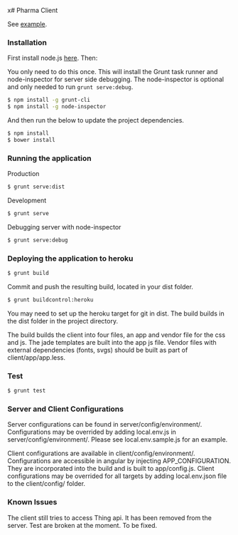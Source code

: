 x# Pharma Client

See [example](http://ontario.herokuapp.com/).

### Installation

First install node.js [here](http://nodejs.org/). Then:

You only need to do this once. This will install the Grunt task runner and node-inspector for server side debugging. The node-inspector is optional and only needed to run `grunt serve:debug`.
```sh
$ npm install -g grunt-cli
$ npm install -g node-inspector
```

And then run the below to update the project dependencies.
```sh
$ npm install
$ bower install
```

### Running the application

Production
```sh
$ grunt serve:dist
```
Development
```sh
$ grunt serve
```
Debugging server with node-inspector
```sh
$ grunt serve:debug
```

### Deploying the application to heroku

```sh
$ grunt build
```
Commit and push the resulting build, located in your dist folder.
```sh
$ grunt buildcontrol:heroku
```

You may need to set up the heroku target for git in dist. The build builds in the dist folder in the project directory.

The build builds the client into four files, an app and vendor file for the css and js. The jade templates are built into the app js file. Vendor files with external dependencies (fonts, svgs) should be built as part of client/app/app.less.

### Test
```sh
$ grunt test
```

### Server and Client Configurations

Server configurations can be found in server/config/environment/. Configurations may be overrided by adding local.env.js in server/config/environment/. Please see local.env.sample.js for an example.

Client configurations are available in client/config/environment/. Configurations are accessible in angular by injecting APP_CONFIGURATION. They are incorporated into the build and is built to app/config.js. Client configurations may be overrided for all targets by adding local.env.json file to the client/config/ folder.

### Known Issues

The client still tries to access Thing api. It has been removed from the server. Test are broken at the moment. To be fixed. 

